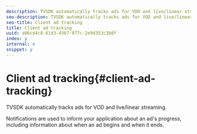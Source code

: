 ```yaml
---
description: TVSDK automatically tracks ads for VOD and live/linear streaming.
seo-description: TVSDK automatically tracks ads for VOD and live/linear streaming.
seo-title: Client ad tracking
title: Client ad tracking
uuid: a06cd4c8-61d3-4307-977c-2e9d353c3b8f
index: y
internal: n
snippet: y
---
```


# Client ad tracking{#client-ad-tracking}

TVSDK automatically tracks ads for VOD and live/linear streaming.

Notifications are used to inform your application about an ad's progress, including information about when an ad begins and when it ends. 
